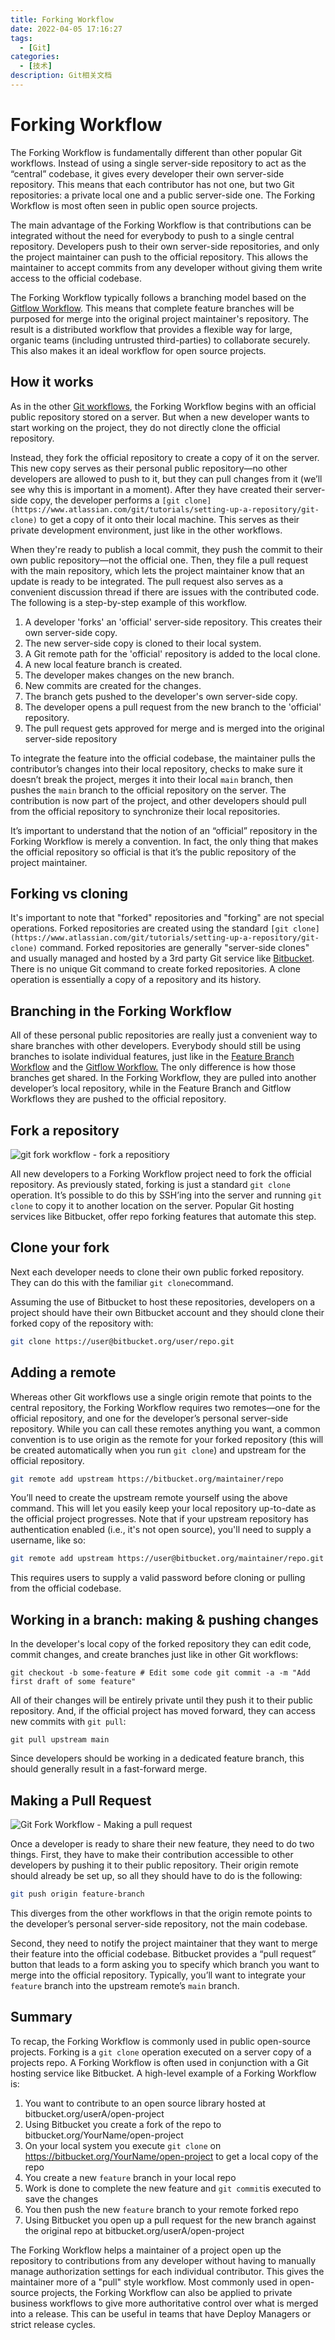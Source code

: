 ```yaml
---
title: Forking Workflow
date: 2022-04-05 17:16:27
tags:
  - [Git]
categories:
  - [技术]
description: Git相关文档
---
```


# Forking Workflow

The Forking Workflow is fundamentally different than other popular Git workflows. Instead of using a single server-side repository to act as the “central” codebase, it gives every developer their own server-side repository. This means that each contributor has not one, but two Git repositories: a private local one and a public server-side one. The Forking Workflow is most often seen in public open source projects.

The main advantage of the Forking Workflow is that contributions can be integrated without the need for everybody to push to a single central repository. Developers push to their own server-side repositories, and only the project maintainer can push to the official repository. This allows the maintainer to accept commits from any developer without giving them write access to the official codebase.

The Forking Workflow typically follows a branching model based on the [Gitflow Workflow](https://www.atlassian.com/git/tutorials/comparing-workflows/gitflow-workflow). This means that complete feature branches will be purposed for merge into the original project maintainer's repository. The result is a distributed workflow that provides a flexible way for large, organic teams (including untrusted third-parties) to collaborate securely. This also makes it an ideal workflow for open source projects.  


## How it works

As in the other [Git workflows](https://www.atlassian.com/git/tutorials/comparing-workflows), the Forking Workflow begins with an official public repository stored on a server. But when a new developer wants to start working on the project, they do not directly clone the official repository.

Instead, they fork the official repository to create a copy of it on the server. This new copy serves as their personal public repository—no other developers are allowed to push to it, but they can pull changes from it (we’ll see why this is important in a moment). After they have created their server-side copy, the developer performs a `[git clone](https://www.atlassian.com/git/tutorials/setting-up-a-repository/git-clone)` to get a copy of it onto their local machine. This serves as their private development environment, just like in the other workflows.

When they're ready to publish a local commit, they push the commit to their own public repository—not the official one. Then, they file a pull request with the main repository, which lets the project maintainer know that an update is ready to be integrated. The pull request also serves as a convenient discussion thread if there are issues with the contributed code. The following is a step-by-step example of this workflow.

1.  A developer 'forks' an 'official' server-side repository. This creates their own server-side copy.
2.  The new server-side copy is cloned to their local system.
3.  A Git remote path for the 'official' repository is added to the local clone.
4.  A new local feature branch is created.
5.  The developer makes changes on the new branch.
6.  New commits are created for the changes.
7.  The branch gets pushed to the developer's own server-side copy.
8.  The developer opens a pull request from the new branch to the 'official' repository.
9.  The pull request gets approved for merge and is merged into the original server-side repository  
    

To integrate the feature into the official codebase, the maintainer pulls the contributor’s changes into their local repository, checks to make sure it doesn’t break the project, merges it into their local `main` branch, then pushes the `main` branch to the official repository on the server. The contribution is now part of the project, and other developers should pull from the official repository to synchronize their local repositories.

It’s important to understand that the notion of an “official” repository in the Forking Workflow is merely a convention. In fact, the only thing that makes the official repository so official is that it’s the public repository of the project maintainer.

## Forking vs cloning

It's important to note that "forked" repositories and "forking" are not special operations. Forked repositories are created using the standard `[git clone](https://www.atlassian.com/git/tutorials/setting-up-a-repository/git-clone)` command. Forked repositories are generally "server-side clones" and usually managed and hosted by a 3rd party Git service like [Bitbucket](https://bitbucket.org/product). There is no unique Git command to create forked repositories. A clone operation is essentially a copy of a repository and its history. 

## Branching in the Forking Workflow

All of these personal public repositories are really just a convenient way to share branches with other developers. Everybody should still be using branches to isolate individual features, just like in the [Feature Branch Workflow](https://www.atlassian.com/git/tutorials/comparing-workflows/feature-branch-workflow) and the [Gitflow Workflow.](https://www.atlassian.com/git/tutorials/comparing-workflows/gitflow-workflow) The only difference is how those branches get shared. In the Forking Workflow, they are pulled into another developer’s local repository, while in the Feature Branch and Gitflow Workflows they are pushed to the official repository.

## Fork a repository

![git fork workflow - fork a repositiory](https://wac-cdn.atlassian.com/dam/jcr:642c56e3-ddc6-43ff-ab86-c5cd845afd05/03.svg?cdnVersion=116)

All new developers to a Forking Workflow project need to fork the official repository. As previously stated, forking is just a standard `git clone` operation. It’s possible to do this by SSH’ing into the server and running `git clone` to copy it to another location on the server. Popular Git hosting services like Bitbucket, offer repo forking features that automate this step.

## Clone your fork

Next each developer needs to clone their own public forked repository. They can do this with the familiar `git clone`command.

Assuming the use of Bitbucket to host these repositories, developers on a project should have their own Bitbucket account and they should clone their forked copy of the repository with:

```sh
git clone https://user@bitbucket.org/user/repo.git
```

## Adding a remote

Whereas other Git workflows use a single origin remote that points to the central repository, the Forking Workflow requires two remotes—one for the official repository, and one for the developer’s personal server-side repository. While you can call these remotes anything you want, a common convention is to use origin as the remote for your forked repository (this will be created automatically when you run `git clone`) and upstream for the official repository.

```sh
git remote add upstream https://bitbucket.org/maintainer/repo
```

You’ll need to create the upstream remote yourself using the above command. This will let you easily keep your local repository up-to-date as the official project progresses. Note that if your upstream repository has authentication enabled (i.e., it's not open source), you'll need to supply a username, like so:

```sh
git remote add upstream https://user@bitbucket.org/maintainer/repo.git
```

This requires users to supply a valid password before cloning or pulling from the official codebase.

## Working in a branch: making & pushing changes

In the developer's local copy of the forked repository they can edit code, commit changes, and create branches just like in other Git workflows:

 `git checkout -b some-feature # Edit some code git commit -a -m "Add first draft of some feature"`

All of their changes will be entirely private until they push it to their public repository. And, if the official project has moved forward, they can access new commits with `git pull`:

 `git pull upstream main`

Since developers should be working in a dedicated feature branch, this should generally result in a fast-forward merge.

## Making a Pull Request

![Git Fork Workflow - Making a pull request](https://wac-cdn.atlassian.com/dam/jcr:0de71551-5c08-4fc4-ab6d-dc8a51bfcc5a/05.svg?cdnVersion=116)

Once a developer is ready to share their new feature, they need to do two things. First, they have to make their contribution accessible to other developers by pushing it to their public repository. Their origin remote should already be set up, so all they should have to do is the following:

```sh
git push origin feature-branch
```

This diverges from the other workflows in that the origin remote points to the developer’s personal server-side repository, not the main codebase.

Second, they need to notify the project maintainer that they want to merge their feature into the official codebase. Bitbucket provides a “pull request” button that leads to a form asking you to specify which branch you want to merge into the official repository. Typically, you’ll want to integrate your `feature` branch into the upstream remote’s `main` branch.

## Summary

To recap, the Forking Workflow is commonly used in public open-source projects. Forking is a `git clone` operation executed on a server copy of a projects repo. A Forking Workflow is often used in conjunction with a Git hosting service like Bitbucket. A high-level example of a Forking Workflow is:

1.  You want to contribute to an open source library hosted at bitbucket.org/userA/open-project
2.  Using Bitbucket you create a fork of the repo to bitbucket.org/YourName/open-project
3.  On your local system you execute `git clone` on https://bitbucket.org/YourName/open-project to get a local copy of the repo
4.  You create a new `feature` branch in your local repo
5.  Work is done to complete the new feature and `git commit`is executed to save the changes
6.  You then push the new `feature` branch to your remote forked repo
7.  Using Bitbucket you open up a pull request for the new branch against the original repo at bitbucket.org/userA/open-project  
    

The Forking Workflow helps a maintainer of a project open up the repository to contributions from any developer without having to manually manage authorization settings for each individual contributor. This gives the maintainer more of a "pull" style workflow. Most commonly used in open-source projects, the Forking Workflow can also be applied to private business workflows to give more authoritative control over what is merged into a release. This can be useful in teams that have Deploy Managers or strict release cycles.